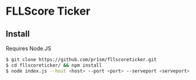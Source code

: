 # FLLScore Ticker

## Install

Requires Node.JS

```bash
$ git clone https://github.com/pr1sm/fllscoreticker.git
$ cd fllscoreticker/ && npm install
$ node index.js --host <host> --port <port> --serveport <serveport>
```


